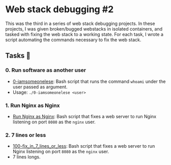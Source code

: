 # Web stack debugging #2

This was the third in a series of web stack debugging projects. In these projects, I was given broken/bugged webstacks in isolated containers, and tasked with fixing the web stack to a working state. For each task, I wrote a script automating the commands necessary to fix the web stack.

## Tasks 📃

### 0. Run software as another user
  - [0-iamsomeonelese](0-iamsomeonelese): Bash script that runs the command `whoami` under  the user passed as argument.
  - Usage: `./0-iamsomeonelese <user>`

### 1. Run Nginx as Nginx
  - [Run Nginx as Nginx](1-run_nginx_as_nginx): Bash script that fixes a web server to run Nginx listening on port `8080` as the `nginx` user.

### 2. 7 lines or less
  - [100-fix_in_7_lines_or_less](100-fix_in_7_lines_or_less): Bash script that fixes a web server to run Nginx listening on port `8080` as the `nginx` user.
  - 7 lines longs.

